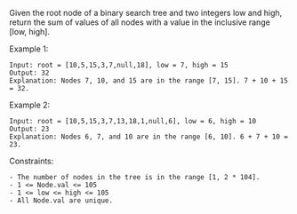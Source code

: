 Given the root node of a binary search tree and two integers low and high, return the sum of values of all nodes with a value in the inclusive range [low, high].

Example 1:

    Input: root = [10,5,15,3,7,null,18], low = 7, high = 15
    Output: 32
    Explanation: Nodes 7, 10, and 15 are in the range [7, 15]. 7 + 10 + 15 = 32.

Example 2:

    Input: root = [10,5,15,3,7,13,18,1,null,6], low = 6, high = 10
    Output: 23
    Explanation: Nodes 6, 7, and 10 are in the range [6, 10]. 6 + 7 + 10 = 23.


Constraints:

    - The number of nodes in the tree is in the range [1, 2 * 104].
    - 1 <= Node.val <= 105
    - 1 <= low <= high <= 105
    - All Node.val are unique.
